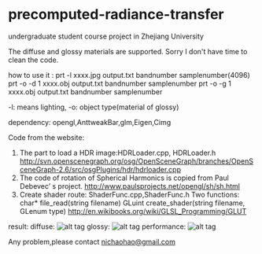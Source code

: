 # precomputed-radiance-transfer
undergraduate student course project in Zhejiang University

The diffuse and glossy materials are supported.
Sorry I don't have time to clean the code.

how to use it :
prt -l xxxx.jpg output.txt bandnumber samplenumber(4096)
prt -o -d 1 xxxx.obj output.txt bandnumber samplenumber
prt -o -g 1 xxxx.obj output.txt bandnumber samplenumber

-l: means lighting, -o: object type(material of glossy)

dependency: opengl,AnttweakBar,glm,Eigen,Cimg

Code from the website:
1.  The part to load a HDR image:HDRLoader.cpp, HDRLoader.h
http://svn.openscenegraph.org/osg/OpenSceneGraph/branches/OpenSceneGraph-2.6/src/osgPlugins/hdr/hdrloader.cpp
2.  The code of rotation of Spherical Harmonics is copied from Paul Debevec’ s project.
http://www.paulsprojects.net/opengl/sh/sh.html
3.  Create shader route: ShaderFunc.cpp,ShaderFunc.h
Two functions:
char* file_read(string filename)
GLuint create_shader(string filename, GLenum type)
http://en.wikibooks.org/wiki/GLSL_Programming/GLUT

result:
diffuse:
![alt tag](https://raw.githubusercontent.com/pramanc/precomputed-radiance-transfer/master/res1.png)
glossy:
![alt tag](https://raw.githubusercontent.com/pramanc/precomputed-radiance-transfer/master/res2.png)
performance:
![alt tag](https://raw.githubusercontent.com/pramanc/precomputed-radiance-transfer/master/res3.png)

Any problem,please contact nichaohao@gmail.com



